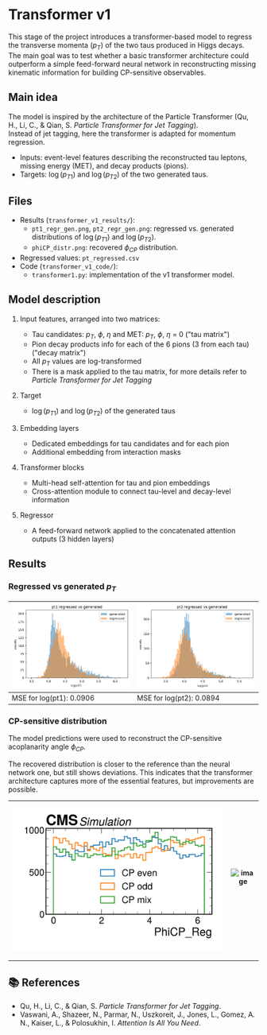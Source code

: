# Transformer v1

This stage of the project introduces a transformer-based model to regress the transverse momenta ($p_T$) of the two taus produced in Higgs decays. The main goal was to test whether a basic transformer architecture could outperform a simple feed-forward neural network in reconstructing missing kinematic information for building CP-sensitive observables.


## Main idea

The model is inspired by the architecture of the Particle Transformer (Qu, H., Li, C., & Qian, S. *Particle Transformer for Jet Tagging*).  
Instead of jet tagging, here the transformer is adapted for momentum regression.  
- Inputs: event-level features describing the reconstructed tau leptons, missing energy (MET), and decay products (pions).  
- Targets: $\log(p_{T1})$ and $\log(p_{T2})$ of the two generated taus.  


## Files

- Results (`transformer_v1_results/`):
  - `pt1_regr_gen.png`, `pt2_regr_gen.png`: regressed vs. generated distributions of $\log(p_{T1})$ and $\log(p_{T2})$.  
  - `phiCP_distr.png`: recovered $\phi_{CP}$ distribution.  
- Regressed values: `pt_regressed.csv`  
- Code (`transformer_v1_code/`):
  - `transformer1.py`: implementation of the v1 transformer model.  


## Model description

1. Input features, arranged into two matrices:
   - Tau candidates: $p_T$, $\phi$, $\eta$ and MET: $p_T$, $\phi$, $\eta$ = 0 ("tau matrix")
   - Pion decay products info for each of the 6 pions (3 from each tau) ("decay matrix")
   - All $p_T$ values are log-transformed
   - There is a mask applied to the tau matrix, for more details refer to *Particle Transformer for Jet Tagging*

2. Target
   - $\log(p_{T1})$ and $\log(p_{T2})$ of the generated taus 

3. Embedding layers
   - Dedicated embeddings for tau candidates and for each pion
   - Additional embedding from interaction masks  

4. Transformer blocks
   - Multi-head self-attention for tau and pion embeddings  
   - Cross-attention module to connect tau-level and decay-level information 

5. Regressor
   - A feed-forward network applied to the concatenated attention outputs (3 hidden layers)   


## Results

### Regressed vs generated $p_T$ 

| ![pt1 regressed vs generated](transformer_v1_results/pt1_regr_gen.png) |  ![pt2 regressed vs generated](transformer_v1_results/pt2_regr_gen.png) |  
|---|---|
MSE for log(pt1): 0.0906 | MSE for log(pt2): 0.0894

### CP-sensitive distribution

The model predictions were used to reconstruct the CP-sensitive acoplanarity angle $\phi_{CP}$.  

The recovered distribution is closer to the reference than the neural network one, but still shows deviations. This indicates that the transformer architecture captures more of the essential features, but improvements are possible.  

| ![Recovered phiCP](transformer_v1_results/phiCP_distr.png)  | <img width="2070" height="1440" alt="image" src="https://github.com/user-attachments/assets/e355a6dc-95df-4572-8a29-af5659ef93fa" /> |
|---|---|

---

## 📚 References

- Qu, H., Li, C., & Qian, S. *Particle Transformer for Jet Tagging*.  
- Vaswani, A., Shazeer, N., Parmar, N., Uszkoreit, J., Jones, L., Gomez, A. N., Kaiser, L., & Polosukhin, I. *Attention Is All You Need*.  
